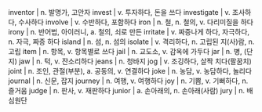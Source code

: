 inventor	| n. 발명가, 고안자
invest	| v. 투자하다, 돈을 쓰다
investigate	| v. 조사하다, 수사하다
involve	| v. 수반하다, 포함하다
iron	| n. 철, n. 철의, v. 다리미질을 하다
irony	| n. 반어법, 아이러니, a. 철의, 쇠로 만든
irritate	| v. 짜증나게 하다, 자극하다, n. 자극, 짜증 하다
island	| n. 섬, n. 섬의
isolate	| v. 격리하다, n. 고립된 지(사)람, n. 고립
item	| n. 항목, v. 항목별로 쓰다
jail	| n. 교도소, v. 감옥에 가두다
jar	| n. 병, (단지)
jaw	| n. 턱, v. 잔소리하다
jeans	| n. 청바지
jog	| v. 조깅하다, 살짝 치다(팔꿈치)
joint	| n. 조인, 관절(부분), a. 공동의, v. 연결하다
joke	| n. 농담, v. 농담하다, 놀리다
journal	| n. 신문, 잡지
journey	| n. 여행, v. 여행하다
joy	| n. 기쁨, v. 기뻐하다, n. 즐거움
judge	| n. 판사, v. 재판하다
junior	| a. 손아래의, n. 손아래(사람)
jury	| n. 배심원단
